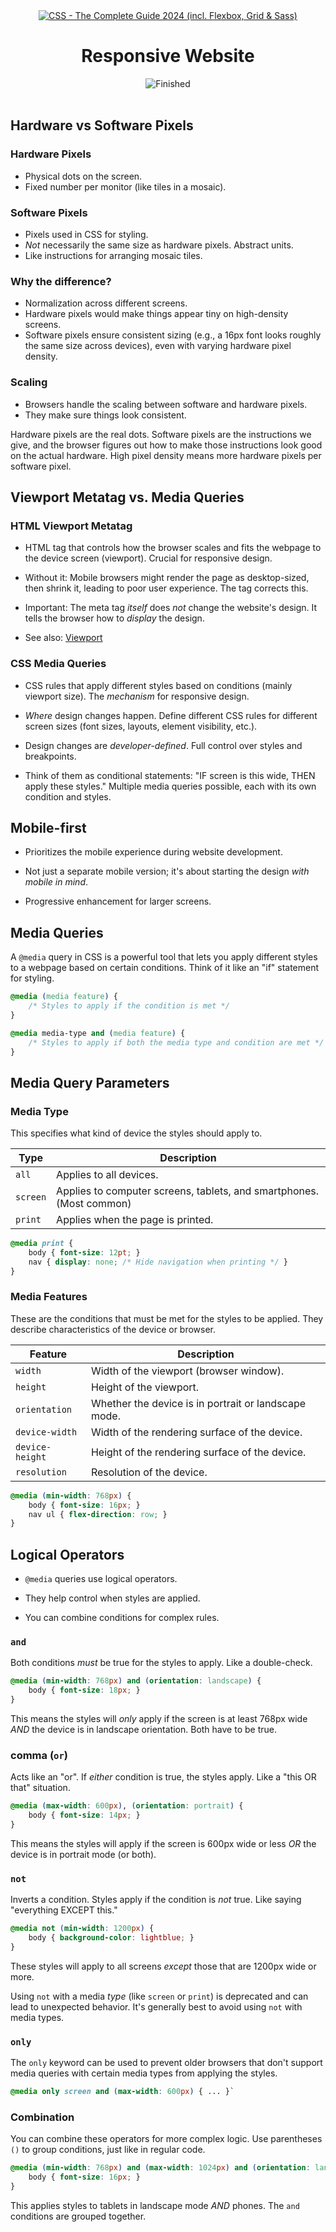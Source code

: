
<div id="title" align="center">
<a href="https://www.udemy.com/course/css-the-complete-guide-incl-flexbox-grid-sass/">
<img src="https://img.shields.io/badge/CSS_--_The_Complete_Guide_2024_(incl._Flexbox,_Grid_&amp;_Sass)-white?logo=udemy&style=for-the-badge&color=D2CBCB" alt="CSS - The Complete Guide 2024 (incl. Flexbox, Grid &amp; Sass)" />
</a>
<h1>Responsive Website</h1>
<img src="https://img.shields.io/badge/Finished-2025--02--08-white?labelColor=2A6041&color=B6EFD4" alt="Finished" />
<br /><br />
</div>

## Hardware vs Software Pixels

### Hardware Pixels

- Physical dots on the screen.
- Fixed number per monitor (like tiles in a mosaic).

### Software Pixels

- Pixels used in CSS for styling.
- _Not_ necessarily the same size as hardware pixels. Abstract units.
- Like instructions for arranging mosaic tiles.

### Why the difference?

- Normalization across different screens.
- Hardware pixels would make things appear tiny on high-density screens.
- Software pixels ensure consistent sizing (e.g., a 16px font looks roughly the same size across devices), even with varying hardware pixel density.

### Scaling

- Browsers handle the scaling between software and hardware pixels.
- They make sure things look consistent.

Hardware pixels are the real dots. Software pixels are the instructions we give, and the browser figures out how to make those instructions look good on the actual hardware. High pixel density means more hardware pixels per software pixel.

## Viewport Metatag vs. Media Queries

### HTML Viewport Metatag

- HTML tag that controls how the browser scales and fits the webpage to the device screen (viewport). Crucial for responsive design.

- Without it: Mobile browsers might render the page as desktop-sized, then shrink it, leading to poor user experience. The tag corrects this.

- Important: The meta tag _itself_ does _not_ change the website's design. It tells the browser how to _display_ the design.

- See also: [Viewport](05-positioning-elements-with-css.md#Viewport)

### CSS Media Queries

- CSS rules that apply different styles based on conditions (mainly viewport size). The _mechanism_ for responsive design.

- _Where_ design changes happen. Define different CSS rules for different screen sizes (font sizes, layouts, element visibility, etc.).

- Design changes are _developer-defined_. Full control over styles and breakpoints.

- Think of them as conditional statements: "IF screen is this wide, THEN apply these styles." Multiple media queries possible, each with its own condition and styles.

## Mobile-first

- Prioritizes the mobile experience during website development.

- Not just a separate mobile version; it's about starting the design _with mobile in mind_.

- Progressive enhancement for larger screens.

## Media Queries

A `@media` query in CSS is a powerful tool that lets you apply different styles to a webpage based on certain conditions. Think of it like an "if" statement for styling.

```css
@media (media feature) {
    /* Styles to apply if the condition is met */
}

@media media-type and (media feature) {
    /* Styles to apply if both the media type and condition are met */
}
```

## Media Query Parameters

### Media Type

This specifies what kind of device the styles should apply to.

| <center>Type</center> | <center>Description</center>                                         |
| --------------------- | -------------------------------------------------------------------- |
| `all`                 | Applies to all devices.                                              |
| `screen`              | Applies to computer screens, tablets, and smartphones. (Most common) |
| `print`               | Applies when the page is printed.                                    |

```css
@media print {
    body { font-size: 12pt; }
    nav { display: none; /* Hide navigation when printing */ }
}
```

### Media Features

These are the conditions that must be met for the styles to be applied. They describe characteristics of the device or browser.

| <center>Feature</center> | <center>Description</center>                         |
| ------------------------ | ---------------------------------------------------- |
| `width`                  | Width of the viewport (browser window).              |
| `height`                 | Height of the viewport.                              |
| `orientation`            | Whether the device is in portrait or landscape mode. |
| `device-width`           | Width of the rendering surface of the device.        |
| `device-height`          | Height of the rendering surface of the device.       |
| `resolution`             | Resolution of the device.                            |

```css
@media (min-width: 768px) {
    body { font-size: 16px; }
    nav ul { flex-direction: row; }
}
```

## Logical Operators

- `@media` queries use logical operators.

- They help control when styles are applied.

- You can combine conditions for complex rules.

### `and`

Both conditions _must_ be true for the styles to apply. Like a double-check.

```css
@media (min-width: 768px) and (orientation: landscape) {
	body { font-size: 18px; }
}
```

This means the styles will _only_ apply if the screen is at least 768px wide _AND_ the device is in landscape orientation. Both have to be true.

### comma (`or`)

Acts like an "or". If _either_ condition is true, the styles apply. Like a "this OR that" situation.

```css
@media (max-width: 600px), (orientation: portrait) {
	body { font-size: 14px; }
}
```

This means the styles will apply if the screen is 600px wide or less _OR_ the device is in portrait mode (or both).

### `not`

Inverts a condition. Styles apply if the condition is _not_ true. Like saying "everything EXCEPT this."

```css
@media not (min-width: 1200px) {
	body { background-color: lightblue; }
}
```

These styles will apply to all screens _except_ those that are 1200px wide or more.

Using `not` with a media _type_ (like `screen` or `print`) is deprecated and can lead to unexpected behavior. It's generally best to avoid using `not` with media types.

### `only`

The `only` keyword can be used to prevent older browsers that don't support media queries with certain media types from applying the styles.

```css
@media only screen and (max-width: 600px) { ... }`
```

### Combination

You can combine these operators for more complex logic. Use parentheses `()` to group conditions, just like in regular code.

```css
@media (min-width: 768px) and (max-width: 1024px) and (orientation: landscape), (max-width: 480px) {
	body { font-size: 16px; }
}
```

This applies styles to tablets in landscape mode _AND_ phones. The `and` conditions are grouped together.
